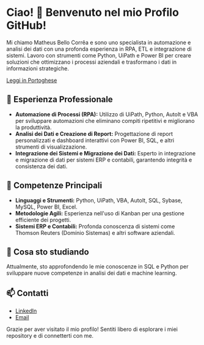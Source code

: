 # Ciao! 👋 Benvenuto nel mio Profilo GitHub!

Mi chiamo Matheus Bello Corrêa e sono uno specialista in automazione e analisi dei dati con una profonda esperienza in RPA, ETL e integrazione di sistemi. Lavoro con strumenti come Python, UiPath e Power BI per creare soluzioni che ottimizzano i processi aziendali e trasformano i dati in informazioni strategiche.

[Leggi in Portoghese](README.pt.md)

## 💼 Esperienza Professionale
- **Automazione di Processi (RPA):** Utilizzo di UiPath, Python, AutoIt e VBA per sviluppare automazioni che eliminano compiti ripetitivi e migliorano la produttività.
- **Analisi dei Dati e Creazione di Report:** Progettazione di report personalizzati e dashboard interattivi con Power BI, SQL, e altri strumenti di visualizzazione.
- **Integrazione dei Sistemi e Migrazione dei Dati:** Esperto in integrazione e migrazione di dati per sistemi ERP e contabili, garantendo integrità e consistenza dei dati.

## 🚀 Competenze Principali
- **Linguaggi e Strumenti:** Python, UiPath, VBA, AutoIt, SQL, Sybase, MySQL, Power BI, Excel.
- **Metodologie Agili:** Esperienza nell'uso di Kanban per una gestione efficiente dei progetti.
- **Sistemi ERP e Contabili:** Profonda conoscenza di sistemi come Thomson Reuters (Domínio Sistemas) e altri software aziendali.

## 🌱 Cosa sto studiando
Attualmente, sto approfondendo le mie conoscenze in SQL e Python per sviluppare nuove competenze in analisi dei dati e machine learning.

## 📫 Contatti
- [LinkedIn](https://www.linkedin.com/in/matheusbellocorrea/)
- [Email](mailto:matheusbellocorrea1@gmail.)

Grazie per aver visitato il mio profilo! Sentiti libero di esplorare i miei repository e di connetterti con me.

